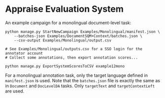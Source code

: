 # Appraise Evaluation System

An example campaign for a monolingual document-level task:

    python manage.py StartNewCampaign Examples/Monolingual/manifest.json \
        --batches-json Examples/DocumentSQM+Context/batches.json \
        --csv-output Examples/Monolingual/output.csv

    # See Examples/Monolingual/outputs.csv for a SSO login for the annotator account
    # Collect some annotations, then export annotation scores...

    python manage.py ExportSystemScoresToCSV example12mono

For a monolingual annotation task, only the target language defined in
`manifest.json` is used. Note that the `batches.json` file is exactly the same
as in `Document` and `DocLevelDA` tasks. Only `targetText` and
`targetContextLeft` are used.

